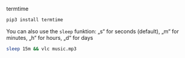 termtime
```bash
pip3 install termtime
```

You can also use the `sleep` funktion: „s“ for seconds (default), „m“ for minutes, „h“ for hours, „d“ for days
```bash
sleep 15m && vlc music.mp3
```
